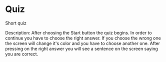 # Quiz
Short quiz

Description: After choosing the Start button the quiz begins.
In order to continue you have to choose the right answer. If you choose the wrong one the
screen will change it's color and you have to choose another one. After pressing on the right answer 
you will see a sentence on the screen saying you are correct. 

